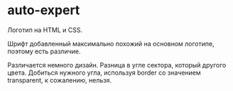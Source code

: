 # auto-expert

Логотип на HTML и CSS.

Шрифт добавленный максимально похожий на основном логотипе, поэтому есть различие.

Различается немного дизайн. Разница в угле сектора, который другого цвета. Добиться нужного угла, используя border со значением transparent, к сожалению, нельзя.

